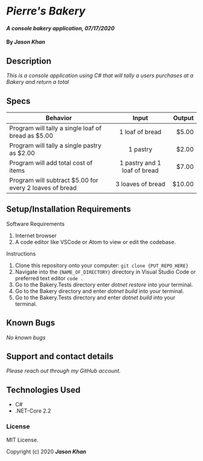# _Pierre's Bakery_

#### _A console bakery application, 07/17/2020_

#### By _**Jason Khan**_

## Description

_This is a console application using C# that will tally a users purchases at a Bakery and return a total_

## Specs
| Behavior   |   Input   |  Output |
|----------|:-------------:|------:|
| Program will tally a single loaf of bread as $5.00 | 1 loaf of bread | $5.00 |
| Program will tally a single pastry as $2.00 | 1 pastry | $2.00 |
| Program will add total cost of items | 1 pastry and 1 loaf of bread | $7.00 |
| Program will subtract $5.00 for every 2 loaves of bread | 3 loaves of bread | $10.00 |


## Setup/Installation Requirements

Software Requirements
1. Internet browser
2. A code editor like VSCode or Atom to view or edit the codebase.

Instructions
1. Clone this repository onto your computer:
`git clone {PUT_REPO_HERE}`
2. Navigate into the `{NAME_OF_DIRECTORY}` directory in Visual Studio Code or preferred text editor
`code .`
3. Go to the Bakery.Tests directory enter _dotnet restore_ into your terminal. 
4. Go to the Bakery directory and enter _dotnet build_ into your terminal.
5. Go to the Bakery.Tests directory and enter _dotnet build_ into your terminal.

## Known Bugs

_No known bugs_

## Support and contact details

_Please reach out through my GitHub account._

## Technologies Used

* C#
* .NET-Core 2.2

### License

MIT License.

Copyright (c) 2020 **_Jason Khan_**